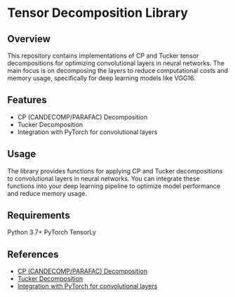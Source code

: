 # Tensor Decomposition Library

## Overview
This repository contains implementations of CP and Tucker tensor decompositions for optimizing convolutional layers in neural networks. The main focus is on decomposing the layers to reduce computational costs and memory usage, specifically for deep learning models like VGG16.

## Features
- CP (CANDECOMP/PARAFAC) Decomposition
- Tucker Decomposition
- Integration with PyTorch for convolutional layers

## Usage
The library provides functions for applying CP and Tucker decompositions to convolutional layers in neural networks. You can integrate these functions into your deep learning pipeline to optimize model performance and reduce memory usage.

## Requirements
Python 3.7+
PyTorch
TensorLy

## References
- [CP (CANDECOMP/PARAFAC) Decomposition](https://arxiv.org/pdf/1511.06530)
- [Tucker Decomposition](https://arxiv.org/pdf/1412.6553v3.pdf)
- [Integration with PyTorch for convolutional layers](https://arxiv.org/abs/1412.6553 )
